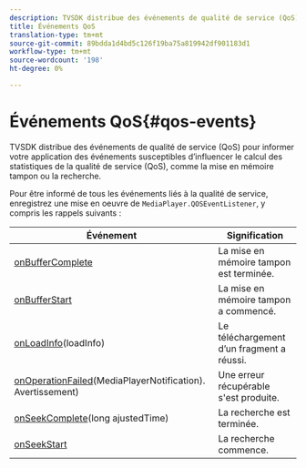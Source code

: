 ```yaml
---
description: TVSDK distribue des événements de qualité de service (QoS) pour informer votre application des événements susceptibles d’influencer le calcul des statistiques de la qualité de service (QoS), comme la mise en mémoire tampon ou la recherche.
title: Événements QoS
translation-type: tm+mt
source-git-commit: 89bdda1d4bd5c126f19ba75a819942df901183d1
workflow-type: tm+mt
source-wordcount: '198'
ht-degree: 0%

---
```



# Événements QoS{#qos-events}

TVSDK distribue des événements de qualité de service (QoS) pour informer votre application des événements susceptibles d’influencer le calcul des statistiques de la qualité de service (QoS), comme la mise en mémoire tampon ou la recherche.

Pour être informé de tous les événements liés à la qualité de service, enregistrez une mise en oeuvre de `MediaPlayer.QOSEventListener`, y compris les rappels suivants :

| Événement | Signification |
|---|---|
| [onBufferComplete](https://help.adobe.com/en_US/primetime/api/psdk/javadoc_1.4/com/adobe/mediacore/MediaPlayer.QOSEventListener.html#onBufferComplete()) | La mise en mémoire tampon est terminée. |
| [onBufferStart](https://help.adobe.com/en_US/primetime/api/psdk/javadoc_1.4/com/adobe/mediacore/MediaPlayer.QOSEventListener.html#onBufferStart()) | La mise en mémoire tampon a commencé. |
| [onLoadInfo](https://help.adobe.com/en_US/primetime/api/psdk/javadoc_1.4/com/adobe/mediacore/MediaPlayer.QOSEventListener.html#onLoadInfo(com.adobe.mediacore.qos.LoadInfo))(loadInfo) | Le téléchargement d’un fragment a réussi. |
| [onOperationFailed](https://help.adobe.com/en_US/primetime/api/psdk/javadoc_1.4/com/adobe/mediacore/MediaPlayer.QOSEventListener.html)(MediaPlayerNotification). [](https://help.adobe.com/en_US/primetime/api/psdk/javadoc_1.4/com/adobe/mediacore/MediaPlayerNotification.Warning.html) Avertissement) | Une erreur récupérable s&#39;est produite. |
| [onSeekComplete](https://help.adobe.com/en_US/primetime/api/psdk/javadoc_1.4/com/adobe/mediacore/MediaPlayer.QOSEventListener.html#onSeekComplete(long))(long ajustedTime) | La recherche est terminée. |
| [onSeekStart](https://help.adobe.com/en_US/primetime/api/psdk/javadoc_1.4/com/adobe/mediacore/MediaPlayer.QOSEventListener.html#onSeekStart()) | La recherche commence. |